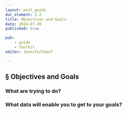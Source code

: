 ```yaml
---
layout: post_guide
doc_element: 2.2
title: Objectives and Goals
date: 2014-07-20
published: true

pub: 
	- guide
	- toolkit
editor: JenniferChan7

---
```


## &sect; Objectives and Goals

### What are trying to do?

### What data will enable you to get to your goals?


